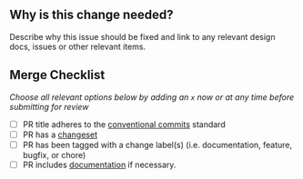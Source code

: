 ## Why is this change needed?

Describe why this issue should be fixed and link to any relevant design docs, issues or other relevant items.

## Merge Checklist

_Choose all relevant options below by adding an `x` now or at any time before submitting for review_

- [ ] PR title adheres to the [conventional commits](https://www.conventionalcommits.org/en/v1.0.0/) standard
- [ ] PR has a [changeset](https://github.com/farcasterxyz/hub-monorepo/blob/main/CONTRIBUTING.md#35-adding-changesets)
- [ ] PR has been tagged with a change label(s) (i.e. documentation, feature, bugfix, or chore)
- [ ] PR includes [documentation](https://github.com/farcasterxyz/hub-monorepo/blob/main/CONTRIBUTING.md#32-writing-docs) if necessary.
